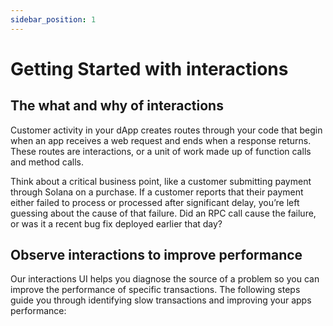 ```yaml
---
sidebar_position: 1
---
```


# Getting Started with interactions

## The what and why of interactions

Customer activity in your dApp creates routes through your code that begin when an app receives a web request and ends when a response returns. These routes are interactions, or a unit of work made up of function calls and method calls.

Think about a critical business point, like a customer submitting payment through Solana on a purchase. If a customer reports that their payment either failed to process or processed after significant delay, you’re left guessing about the cause of that failure. Did an RPC call cause the failure, or was it a recent bug fix deployed earlier that day?

## Observe interactions to improve performance

Our interactions UI helps you diagnose the source of a problem so you can improve the performance of specific transactions. The following steps guide you through identifying slow transactions and improving your apps performance:
